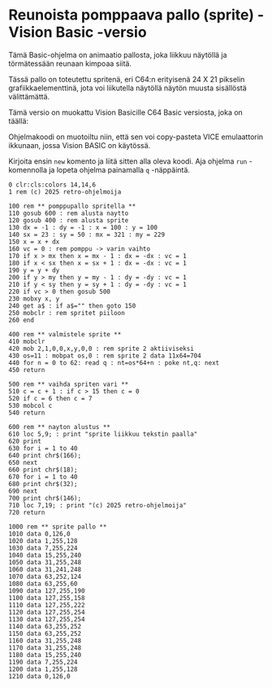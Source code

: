 # Reunoista pomppaava pallo (sprite) - Vision Basic -versio

Tämä Basic-ohjelma on animaatio pallosta, joka liikkuu näytöllä ja törmätessään reunaan kimpoaa siitä.

Tässä pallo on toteutettu spritenä, eri C64:n erityisenä 24 X 21 pikselin grafiikkaelementtinä, jota voi liikutella näytöllä näytön muusta sisällöstä välittämättä.

Tämä versio on muokattu Vision Basicille C64 Basic versiosta, joka on täällä: 


Ohjelmakoodi on muotoiltu niin, että sen voi copy-pasteta VICE emulaattorin ikkunaan, jossa Vision BASIC on käytössä.

Kirjoita ensin `new` komento ja liitä sitten alla oleva koodi. Aja ohjelma `run` -komennolla ja lopeta ohjelma painamalla `q` -näppäintä.

```
0 clr:cls:colors 14,14,6
1 rem (c) 2025 retro-ohjelmoija

100 rem ** pomppupallo spritella **
110 gosub 600 : rem alusta naytto
120 gosub 400 : rem alusta sprite
130 dx = -1 : dy = -1 : x = 100 : y = 100
140 sx = 23 : sy = 50 : mx = 321 : my = 229
150 x = x + dx
160 vc = 0 : rem pomppu -> varin vaihto
170 if x > mx then x = mx - 1 : dx = -dx : vc = 1
180 if x < sx then x = sx + 1 : dx = -dx : vc = 1
190 y = y + dy
200 if y > my then y = my - 1 : dy = -dy : vc = 1
210 if y < sy then y = sy + 1 : dy = -dy : vc = 1
220 if vc > 0 then gosub 500
230 mobxy x, y
240 get a$ : if a$="" then goto 150
250 mobclr : rem spritet piiloon
260 end

400 rem ** valmistele sprite **
410 mobclr
420 mob 2,1,0,0,x,y,0,0 : rem sprite 2 aktiiviseksi
430 os=11 : mobpat os,0 : rem sprite 2 data 11x64=704
440 for n = 0 to 62: read q : nt=os*64+n : poke nt,q: next
450 return

500 rem ** vaihda spriten vari **
510 c = c + 1 : if c > 15 then c = 0
520 if c = 6 then c = 7
530 mobcol c
540 return

600 rem ** nayton alustus **
610 loc 5,9; : print "sprite liikkuu tekstin paalla"
620 print 
630 for i = 1 to 40
640 print chr$(166);
650 next
660 print chr$(18);
670 for i = 1 to 40
680 print chr$(32);
690 next
700 print chr$(146);
710 loc 7,19; : print "(c) 2025 retro-ohjelmoija"
720 return

1000 rem ** sprite pallo **
1010 data 0,126,0
1020 data 1,255,128
1030 data 7,255,224
1040 data 15,255,240
1050 data 31,255,248
1060 data 31,241,248
1070 data 63,252,124
1080 data 63,255,60
1090 data 127,255,190
1100 data 127,255,158
1110 data 127,255,222
1120 data 127,255,254
1130 data 127,255,254
1140 data 63,255,252
1150 data 63,255,252
1160 data 31,255,248
1170 data 31,255,248
1180 data 15,255,240
1190 data 7,255,224
1200 data 1,255,128
1210 data 0,126,0

```
